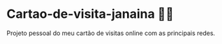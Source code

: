 # Cartao-de-visita-janaina 📃🤩
Projeto pessoal do meu cartão de visitas online com as principais redes.
